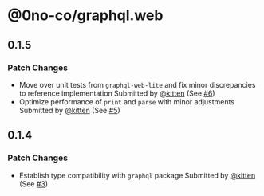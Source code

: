 # @0no-co/graphql.web

## 0.1.5

### Patch Changes

- Move over unit tests from `graphql-web-lite` and fix minor discrepancies to reference implementation
  Submitted by [@kitten](https://github.com/kitten) (See [#6](https://github.com/0no-co/graphql.web/pull/6))
- Optimize performance of `print` and `parse` with minor adjustments
  Submitted by [@kitten](https://github.com/kitten) (See [#5](https://github.com/0no-co/graphql.web/pull/5))

## 0.1.4

### Patch Changes

- Establish type compatibility with `graphql` package
  Submitted by [@kitten](https://github.com/kitten) (See [#3](https://github.com/0no-co/graphql.web/pull/3))
